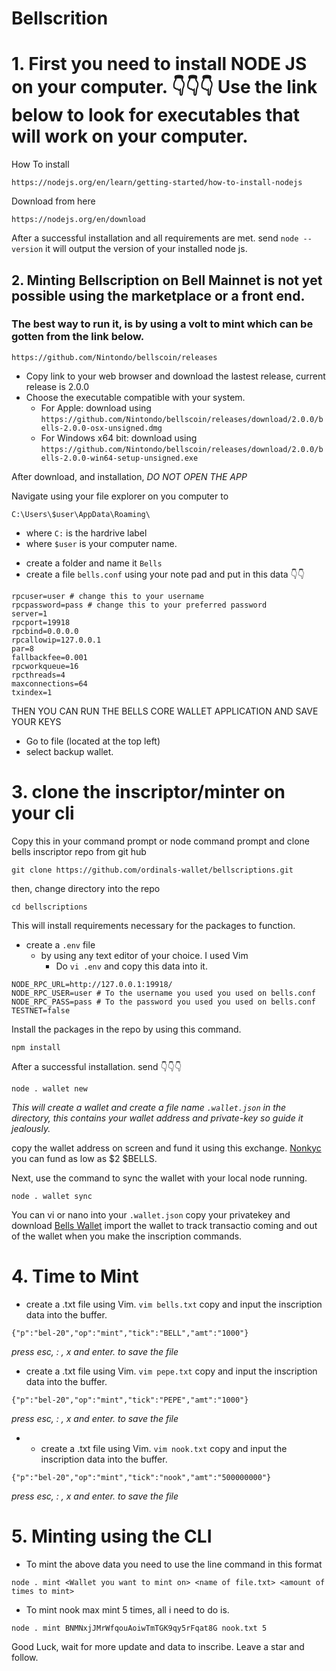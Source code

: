 # Bellscrition

# 1. First you need to install NODE JS on your computer. 👇👇👇 Use the link below to look for executables that will work on your computer.

How To install
```
https://nodejs.org/en/learn/getting-started/how-to-install-nodejs
```
Download from here
```
https://nodejs.org/en/download
```

After a successful installation and all requirements are met. send `node --version` it will output the version of your installed node js.


## 2. Minting Bellscription on Bell Mainnet is not yet possible using the marketplace or a front end.

### The best way to run it, is by using a volt to mint which can be gotten from the link below.

```
https://github.com/Nintondo/bellscoin/releases
```
* Copy link to your web browser and download the lastest release, current release is 2.0.0
* Choose the executable compatible with your system.
  - For Apple: download using `https://github.com/Nintondo/bellscoin/releases/download/2.0.0/bells-2.0.0-osx-unsigned.dmg`
  - For Windows x64 bit: download using `https://github.com/Nintondo/bellscoin/releases/download/2.0.0/bells-2.0.0-win64-setup-unsigned.exe`

After download, and installation, *DO NOT OPEN THE APP*

Navigate using your file explorer on you computer to

```
C:\Users\$user\AppData\Roaming\
```
* where `C:` is the hardrive label
* where `$user` is your computer name.
 - create a folder and name it `Bells`
 - create a file `bells.conf` using your note pad and put in this data 👇👇
   
```
rpcuser=user # change this to your username
rpcpassword=pass # change this to your preferred password
server=1
rpcport=19918
rpcbind=0.0.0.0
rpcallowip=127.0.0.1
par=8
fallbackfee=0.001
rpcworkqueue=16
rpcthreads=4
maxconnections=64
txindex=1
```
THEN YOU CAN RUN THE BELLS CORE WALLET APPLICATION AND SAVE YOUR KEYS
  * Go to file (located at the top left)
  * select backup wallet.

# 3. clone the inscriptor/minter on your cli
Copy this in your command prompt or node command prompt and clone bells inscriptor repo from git hub
```
git clone https://github.com/ordinals-wallet/bellscriptions.git
```
then, change directory into the repo
```
cd bellscriptions
```

This will install requirements necessary for the packages to function.
- create a `.env` file
  - by using any text editor of your choice. I used Vim
    - Do ```vi .env``` and copy this data into it.
```
NODE_RPC_URL=http://127.0.0.1:19918/
NODE_RPC_USER=user # To the username you used you used on bells.conf
NODE_RPC_PASS=pass # To the password you used you used on bells.conf
TESTNET=false
```

Install the packages in the repo by using this command.

```
npm install
```
After a successful installation. send 👇👇👇

```
node . wallet new
```
*This will create a wallet and create a file name ```.wallet.json``` in the directory, this contains your wallet address and private-key
so guide it jealously.*

copy the wallet address on screen and fund it using this exchange. [Nonkyc](https://nonkyc.io?ref=658eefbd0936b99a9500bac4)
you can fund as low as $2 $BELLS.

Next, use the command to sync the wallet with your local node running.

```
node . wallet sync
```

You can vi or nano into your ```.wallet.json``` copy your privatekey and download [Bells Wallet](https://github.com/Nintondo/extension/releases/tag/0.0.7)
import the wallet to track transactio coming and out of the wallet when you make the inscription commands.

# 4. Time to Mint
* create a .txt file using Vim. ```vim bells.txt``` copy and input the inscription data into the buffer.
```
{"p":"bel-20","op":"mint","tick":"BELL","amt":"1000"}
```
*press esc, : , x and enter. to save the file*


* create a .txt file using Vim. ```vim pepe.txt``` copy and input the inscription data into the buffer.
```
{"p":"bel-20","op":"mint","tick":"PEPE","amt":"1000"}
```
*press esc, : , x and enter. to save the file*

* * create a .txt file using Vim. ```vim nook.txt``` copy and input the inscription data into the buffer.
```
{"p":"bel-20","op":"mint","tick":"nook","amt":"500000000"}
```
*press esc, : , x and enter. to save the file*

# 5. Minting using the CLI
* To mint the above data you need to use the line command in this format
```
node . mint <Wallet you want to mint on> <name of file.txt> <amount of times to mint>
```

* To mint nook max mint 5 times, all i need to do is.
```
node . mint BNMNxjJMrWfqouAoiwTmTGK9qy5rFqat8G nook.txt 5
```

Good Luck, wait for more update and data to inscribe.
Leave a star and follow.


